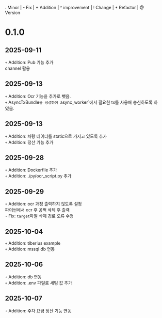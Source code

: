 . Minor | - Fix | + Addition | ^ improvement | ! Change | * Refactor | @ Version

# 0.1.0  
## 2025-09-11  
`+` Addition: Pub 기능 추가  
    channel 활용  

## 2025-09-13  
`+` Addition: Ocr 기능을 추가로 뺏음.  
`+` AsyncTxBundle`을 생성하여 `async_worker`에서 필요한 tx를 사용해 송신하도록 하였음.  
        
## 2025-09-13
`+` Addition: 차량 데이터를 static으로 가지고 있도록 추가   
`+` Addition: 정산 기능 추가   

## 2025-09-28
`+` Addition: Dockerfile 추가    
`+` Addition: ./py/ocr_script.py 추가    

## 2025-09-29
`+` Addition: ocr 과정 출력하지 않도록 설정  
    파이썬에서 ocr 후 공백 삭제 후 출력  
`-` Fix: `target`파일 삭제 경로 오류 수정  

## 2025-10-04  
`+` Addition: tiberius example    
`+` Addition: mssql db 연동  

## 2025-10-06  
`+` Addition: db 연동    
`+` Addition: .env 파일로 세팅 값 추가   

## 2025-10-07
`+` Addition: 주차 요금 정산 기능 연동 

